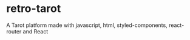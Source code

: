 # retro-tarot
A Tarot platform made with javascript, html, styled-components, react-router and React
